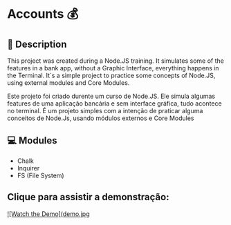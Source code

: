 # Accounts :moneybag:

## :page_facing_up: Description
This project was created during a Node.JS training. It simulates some of the features in a bank app, without a Graphic Interface, everything happens in the Terminal.
It´s a simple project to practice some concepts of Node.JS, using external modules and Core Modules.

Este projeto foi criado durente um curso de Node.JS. Ele simula algumas features de uma aplicação bancária e sem interface gráfica, tudo acontece no terminal.
É um projeto simples com a intenção de praticar alguma conceitos de Node.Js, usando módulos externos e Core Modules

## :computer: Modules

* Chalk
* Inquirer
* FS (File System)

## Clique para assistir a demonstração:

[![Watch the Demo](demo.jpg](https://youtu.be/PlzwJvXVe54 "Acccounts - Node.js - Demo Video")